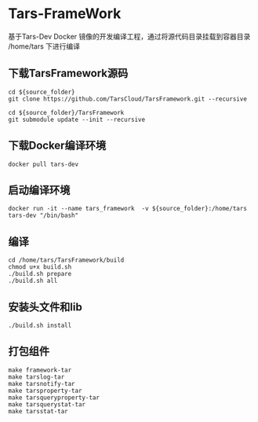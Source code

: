 # Tars-FrameWork

基于Tars-Dev Docker 镜像的开发编译工程，通过将源代码目录挂载到容器目录 /home/tars 下进行编译


## 下载TarsFramework源码
    cd ${source_folder}
    git clone https://github.com/TarsCloud/TarsFramework.git --recursive
    
    cd ${source_folder}/TarsFramework
    git submodule update --init --recursive

## 下载Docker编译环境
    docker pull tars-dev

## 启动编译环境
    docker run -it --name tars_framework  -v ${source_folder}:/home/tars tars-dev "/bin/bash"

## 编译
    cd /home/tars/TarsFramework/build
    chmod u+x build.sh 
    ./build.sh prepare 
    ./build.sh all

## 安装头文件和lib
    ./build.sh install

## 打包组件
    make framework-tar
    make tarslog-tar
    make tarsnotify-tar
    make tarsproperty-tar
    make tarsqueryproperty-tar
    make tarsquerystat-tar
    make tarsstat-tar
    